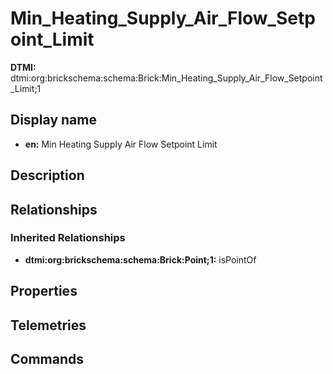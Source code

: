# Min_Heating_Supply_Air_Flow_Setpoint_Limit
**DTMI:** dtmi:org:brickschema:schema:Brick:Min_Heating_Supply_Air_Flow_Setpoint_Limit;1
## Display name
- **en:** Min Heating Supply Air Flow Setpoint Limit
## Description
## Relationships
### Inherited Relationships
* **dtmi:org:brickschema:schema:Brick:Point;1:** isPointOf
## Properties
## Telemetries
## Commands
